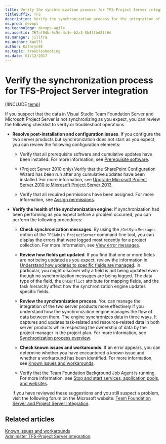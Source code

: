 ```yaml
---
title: Verify the synchronization process for TFS-Project Server integration
titleSuffix: TFS 
description: Verify the synchronization process for the integration of Team Foundation Server & Project Server  
ms.prod: devops
ms.technology: devops-agile
ms.assetid: 767af0db-6c5d-4c1e-b2a3-8b4ffbd8ff6d
ms.manager: jillfra
ms.author: kaelli
author: KathrynEE
ms.topic: troubleshooting
ms.date: 01/12/2017
---
```



# Verify the synchronization process for TFS-Project Server integration
[!INCLUDE [temp](../../_shared/tfs-ps-sync-header.md)]

<a name="top"></a> If you suspect that the data in Visual Studio Team Foundation Server and Microsoft Project Server is not synchronizing as you expect, you can review the following checklist to verify or troubleshoot operations.  
  
- **Resolve post-installation and configuration issues**. If you configure the two server products but synchronization does not start as you expect, you can review the following configuration elements:  
  
  -   Verify that all prerequisite software and cumulative updates have been installed. For more information, see [Prerequisite software](system-and-setup-requirements.md#prereq).  
  
  -   (Project Server 2010 only) Verify that the SharePoint Configuration Wizard has been run after any cumulative updates have been installed. For more information, see [Upgrade Microsoft Project Server 2010  to Microsoft Project Server 2013](upgrade-ps-2010-to-ps-2013.md).  
  
  -   Verify that all required permissions have been assigned. For more information, see [Assign permissions](assign-permissions-support-tfs-project-server-integration.md).  
  
- **Verify the health of the synchronization engine**: If synchronization had been performing as you expect before a problem occurred, you can perform the following procedures:  
  
  -   **Check synchronization messages**. By using the `/GetSyncMessages` option of the `TFSAdmin ProjectServer` command-line tool, you can display the errors that were logged most recently for a project collection. For more information, see [View error messages](view-synch-error-messages.md).  
  
  -   **Review how fields get updated**. If you find that one or more fields are not being updated as you expect, review the information in [Understand how updates to specific fields are managed](understand-how-updates-to-specific-fields-managed.md). In particular, you might discover why a field is not being updated even though no synchronization messages are being logged. The data type of the field, the `OnConflict` attribute for mapping fields, and the task hierarchy affect how the synchronization engine updates specific fields.  
  
  -   **Review the synchronization process**. You can manage the integration of the two server products more effectively if you understand how the synchronization engine manages the flow of data between them. The engine synchronizes data in three ways. It captures and updates task-related and resource-related data in both server products while respecting the ownership of data by the project manager in the project plan. For more information, see [Synchronization process overview](synchronization-process-overview.md).  
  
  -   **Check known issues and workarounds**. If an error appears, you can  determine whether you have encountered a known issue and whether a workaround has been identified. For more information, see [Known issues and workarounds](known-issues-and-workarounds.md).  
  -   Verify that the Team Foundation Background Job Agent is running. For more information, see [Stop and start services, application pools, and websites](/azure/devops/server/admin/stop-start-stuff).  
  
  If you have reviewed these suggestions and you still suspect a problem, visit the following forum on the Microsoft website: [Team Foundation Server and Project Server Integration](http://go.microsoft.com/fwlink/?LinkId=207282).  
  
## Related articles  
 [Known issues and workarounds](known-issues-and-workarounds.md)   
 [Administer TFS-Project Server integration](administrate-integration-tfs-project-server.md)